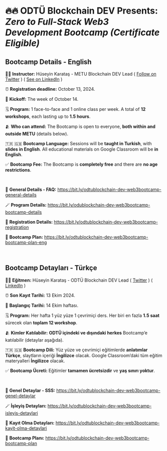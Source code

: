 # 🔥🔥  ODTÜ Blockchain DEV Presents: _Zero to Full-Stack Web3 Development Bootcamp (Certificate Eligible)_

## Bootcamp Details - English
👨‍💻 **Instructor:** Hüseyin Karataş - METU Blockchain DEV Lead ( [Follow on Twitter](https://twitter.com/0xDuplantier) ) ( [See on LinkedIn](https://bit.ly/huseyinkaratas-linkedin) )

⏰ **Registration deadline:** October 13, 2024.

🚀 **Kickoff:** The week of October 14.

🗓️ **Program:** 1 face-to-face and 1 online class per week. A total of **12 workshops**, each lasting up to **1.5 hours**.

🫂 **Who can attend:** The Bootcamp is open to everyone, **both within and outside METU** (details below).

🇹🇷 🇬🇧 **Bootcamp Language:** Sessions will be **taught in Turkish**, with **slides in English**. All educational materials on Google Classroom will be **in English**.

✅ **Bootcamp Fee:** The Bootcamp is **completely free** and there are **no age restrictions**.

<br>

🍕 **General Details - FAQ:** https://bit.ly/odtublockchain-dev-web3bootcamp-general-details

🪄 **Program Details:** https://bit.ly/odublockchain-dev-web3bootcamp-bootcamp-details

📝 **Registration Details:** https://bit.ly/odtublockchain-dev-web3bootcamp-registration

🧭 **Bootcamp Plan:** https://bit.ly/odtublockchain-dev-web3bootcamp-bootcamp-plan-eng

<br>


## Bootcamp Detayları - Türkçe
👨‍💻 **Eğitmen:** Hüseyin Karataş - ODTÜ Blockchain DEV Lead ( [Twitter](https://twitter.com/0xDuplantier) ) ( [LinkedIn](https://bit.ly/huseyinkaratas-linkedin) )

⏰ **Son Kayıt Tarihi:** 13 Ekim 2024.

🚀 **Başlangıç Tarihi:** 14 Ekim haftası.

🗓️ **Program:** Her hafta 1 yüz yüze 1 çevrimiçi ders. Her biri en fazla **1.5 saat** sürecek olan **toplam 12 workshop**. 

🫂 **Kimler Katılabilir:** **ODTÜ içindeki ve dışındaki herkes** Bootcamp’e katılabilir (detaylar aşağıda).

🇹🇷 🇬🇧 **Bootcamp Dili:** Yüz yüze ve çevrimiçi eğitimlerde **anlatımlar Türkçe**, slaytların içeriği **İngilizce** olacak. Google Classroom’daki tüm eğitim materyalleri **İngilizce** olacak.

✅ **Bootcamp Ücreti:** Eğitimler **tamamen ücretsizdir** ve **yaş sınırı yoktur**.

<br>

🍕 **Genel Detaylar - SSS:** https://bit.ly/odtublockchain-dev-web3bootcamp-genel-detaylar

🪄 **İşleyiş Detayları:** https://bit.ly/odtublockchain-dev-web3bootcamp-isleyis-detaylari

📝 **Kayıt Olma Detayları:** https://bit.ly/odtublockchain-dev-web3bootcamp-kayit-olma-detaylari

🧭 **Bootcamp Planı:** https://bit.ly/odtublockchain-dev-web3bootcamp-bootcamp-plan 
